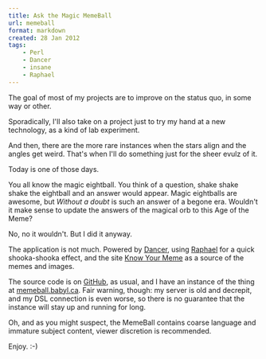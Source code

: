 ```yaml
---
title: Ask the Magic MemeBall
url: memeball
format: markdown
created: 28 Jan 2012
tags:
    - Perl
    - Dancer
    - insane
    - Raphael
---
```


The goal of most of my projects are to improve on the status quo, in some way
or other.

Sporadically, I'll also take on a project just to try my hand at a new
technology, as a kind of lab experiment.

And then, there are the more rare instances when the stars align and the
angles get weird. That's when I'll do something just for the sheer evulz
of it.

Today is one of those days. 

You all know the magic eightball. You think of a question, shake shake shake
the eightball and an answer would appear. Magic eightballs are awesome, but
*Without a doubt* is such an answer of a begone era. Wouldn't it make sense to
update the answers of the magical orb to this Age of the Meme?

No, no it wouldn't. But I did it anyway.

The application is not much. Powered by [Dancer](cpan), using [Raphael](http://raphaeljs.com/)
for a quick shooka-shooka effect, and the site [Know Your
Meme](http://knowyourmeme.com/) as a source of the memes and images.

The source code is on [GitHub](https://github.com/yanick/memeball), as usual,
and I have an instance of the thing at
[memeball.babyl.ca](http://memeball.babyl.ca). Fair warning, though: my server
is old and decrepit, and my DSL connection is even worse, so there is no
guarantee that the instance will stay up and running for long.

Oh, and as you might suspect, the MemeBall contains coarse language and
immature subject content, viewer discretion is recommended.

Enjoy. :-)
